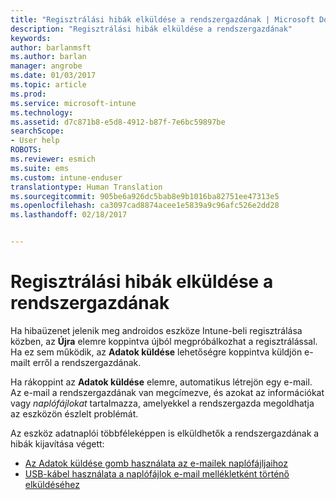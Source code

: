 ```yaml
---
title: "Regisztrálási hibák elküldése a rendszergazdának | Microsoft Docs"
description: "Regisztrálási hibák elküldése a rendszergazdának"
keywords: 
author: barlanmsft
ms.author: barlan
manager: angrobe
ms.date: 01/03/2017
ms.topic: article
ms.prod: 
ms.service: microsoft-intune
ms.technology: 
ms.assetid: d7c871b8-e5d8-4912-b87f-7e6bc59897be
searchScope:
- User help
ROBOTS: 
ms.reviewer: esmich
ms.suite: ems
ms.custom: intune-enduser
translationtype: Human Translation
ms.sourcegitcommit: 905be6a926dc5bab8e9b1016ba82751ee47313e5
ms.openlocfilehash: ca3097cad8874acee1e5839a9c96afc526e2dd28
ms.lasthandoff: 02/18/2017


---
```


# <a name="send-enrollment-errors-to-your-it-admin"></a>Regisztrálási hibák elküldése a rendszergazdának

Ha hibaüzenet jelenik meg androidos eszköze Intune-beli regisztrálása közben, az **Újra** elemre koppintva újból megpróbálkozhat a regisztrálással. Ha ez sem működik, az **Adatok küldése** lehetőségre koppintva küldjön e-mailt erről a rendszergazdának.

Ha rákoppint az **Adatok küldése** elemre, automatikus létrejön egy e-mail. Az e-mail a rendszergazdának van megcímezve, és azokat az információkat vagy _naplófájlokat_ tartalmazza, amelyekkel a rendszergazda megoldhatja az eszközön észlelt problémát.

Az eszköz adatnaplói többféleképpen is elküldhetők a rendszergazdának a hibák kijavítása végett:

- [Az Adatok küldése gomb használata az e-mailek naplófájljaihoz](send-logs-to-your-it-admin-by-email-android.md)
- [USB-kábel használata a naplófájlok e-mail mellékletként történő elküldéséhez](send-logs-to-your-it-admin-using-cable-android.md)

